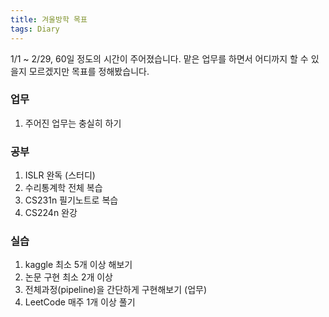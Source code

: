 ```yaml
---
title: 겨울방학 목표
tags: Diary
---
```


<!--more-->

1/1 ~ 2/29, 60일 정도의 시간이 주어졌습니다. 맡은 업무를 하면서 어디까지 할 수 있을지 모르겠지만 목표를 정해봤습니다. <br>

### 업무
1. 주어진 업무는 충실히 하기

### 공부
1. ISLR 완독 (스터디)
2. 수리통계학 전체 복습
3. CS231n 필기노트로 복습
4. CS224n 완강

### 실습
1. kaggle 최소 5개 이상 해보기
2. 논문 구현 최소 2개 이상
3. 전체과정(pipeline)을 간단하게 구현해보기 (업무)
4. LeetCode 매주 1개 이상 풀기
